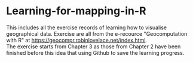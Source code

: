 # Learning-for-mapping-in-R
This includes all the exercise records of learning how to visualise geographical data. Exercise are all from the e-recource "Geocomputation with R" at https://geocompr.robinlovelace.net/index.html.   
The exercise starts from Chapter 3 as those from Chapter 2 have been finished before this idea that using Github to save the learning progress.   
